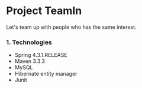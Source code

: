 # Project TeamIn
Let's team up with people who has the same interest.

### 1. Technologies
* Spring 4.3.1.RELEASE
* Maven 3.3.3
* MySQL
* Hibernate entity manager
* Junit